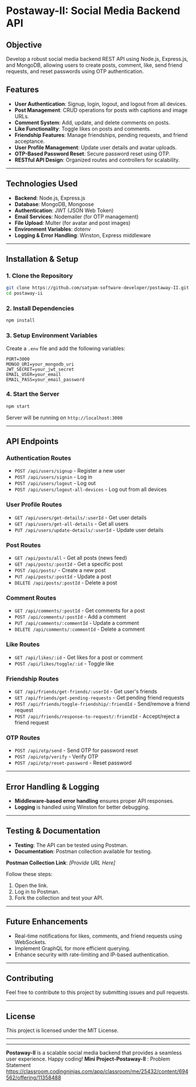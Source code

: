 
# Postaway-II: Social Media Backend API

## Objective
Develop a robust social media backend REST API using Node.js, Express.js, and MongoDB, allowing users to create posts, comment, like, send friend requests, and reset passwords using OTP authentication.

## Features
- **User Authentication**: Signup, login, logout, and logout from all devices.
- **Post Management**: CRUD operations for posts with captions and image URLs.
- **Comment System**: Add, update, and delete comments on posts.
- **Like Functionality**: Toggle likes on posts and comments.
- **Friendship Features**: Manage friendships, pending requests, and friend acceptance.
- **User Profile Management**: Update user details and avatar uploads.
- **OTP-Based Password Reset**: Secure password reset using OTP.
- **RESTful API Design**: Organized routes and controllers for scalability.

---

## Technologies Used
- **Backend**: Node.js, Express.js
- **Database**: MongoDB, Mongoose
- **Authentication**: JWT (JSON Web Token)
- **Email Services**: Nodemailer (for OTP management)
- **File Upload**: Multer (for avatar and post images)
- **Environment Variables**: dotenv
- **Logging & Error Handling**: Winston, Express middleware

---

## Installation & Setup
### 1. Clone the Repository
```sh
git clone https://github.com/satyam-software-developer/postaway-II.git
cd postaway-ii
```
### 2. Install Dependencies
```sh
npm install
```
### 3. Setup Environment Variables
Create a `.env` file and add the following variables:
```env
PORT=3000
MONGO_URI=your_mongodb_uri
JWT_SECRET=your_jwt_secret
EMAIL_USER=your_email
EMAIL_PASS=your_email_password
```
### 4. Start the Server
```sh
npm start
```
Server will be running on `http://localhost:3000`

---

## API Endpoints

### Authentication Routes
- `POST /api/users/signup` - Register a new user
- `POST /api/users/signin` - Log in
- `POST /api/users/logout` - Log out
- `POST /api/users/logout-all-devices` - Log out from all devices

### User Profile Routes
- `GET /api/users/get-details/:userId` - Get user details
- `GET /api/users/get-all-details` - Get all users
- `PUT /api/users/update-details/:userId` - Update user details

### Post Routes
- `GET /api/posts/all` - Get all posts (news feed)
- `GET /api/posts/:postId` - Get a specific post
- `POST /api/posts/` - Create a new post
- `PUT /api/posts/:postId` - Update a post
- `DELETE /api/posts/:postId` - Delete a post

### Comment Routes
- `GET /api/comments/:postId` - Get comments for a post
- `POST /api/comments/:postId` - Add a comment
- `PUT /api/comments/:commentId` - Update a comment
- `DELETE /api/comments/:commentId` - Delete a comment

### Like Routes
- `GET /api/likes/:id` - Get likes for a post or comment
- `POST /api/likes/toggle/:id` - Toggle like

### Friendship Routes
- `GET /api/friends/get-friends/:userId` - Get user's friends
- `GET /api/friends/get-pending-requests` - Get pending friend requests
- `POST /api/friends/toggle-friendship/:friendId` - Send/remove a friend request
- `POST /api/friends/response-to-request/:friendId` - Accept/reject a friend request

### OTP Routes
- `POST /api/otp/send` - Send OTP for password reset
- `POST /api/otp/verify` - Verify OTP
- `POST /api/otp/reset-password` - Reset password

---

## Error Handling & Logging
- **Middleware-based error handling** ensures proper API responses.
- **Logging** is handled using Winston for better debugging.

---

## Testing & Documentation
- **Testing**: The API can be tested using Postman.
- **Documentation**: Postman collection available for testing.

**Postman Collection Link**: _[Provide URL Here]_  

Follow these steps:
1. Open the link.
2. Log in to Postman.
3. Fork the collection and test your API.

---

## Future Enhancements
- Real-time notifications for likes, comments, and friend requests using WebSockets.
- Implement GraphQL for more efficient querying.
- Enhance security with rate-limiting and IP-based authentication.

---

## Contributing
Feel free to contribute to this project by submitting issues and pull requests.

---

## License
This project is licensed under the MIT License.

---

---
**Postaway-II** is a scalable social media backend that provides a seamless user experience. Happy coding!
**Mini Project-Postaway-II** : Problem Statement https://classroom.codingninjas.com/app/classroom/me/25432/content/694562/offering/11358488

